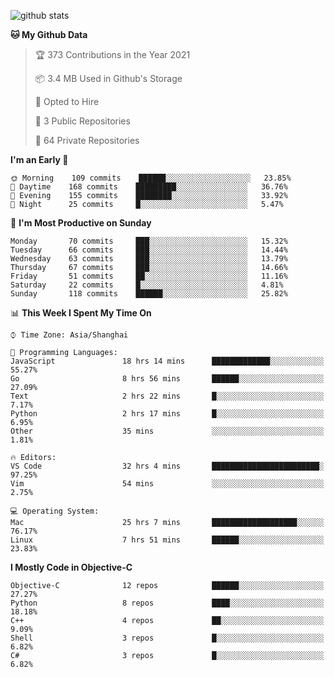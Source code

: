 
![github stats](https://github-readme-stats.vercel.app/api?username=ChesterYue&show_icons=true&count_private=true)

<!-- ![wakatime](https://github-readme-stats.vercel.app/api/wakatime?username=ChesterYue&layout=compact) -->

<!-- ![wakatime](https://github-readme-stats.vercel.app/api/top-langs/?username=ChesterYue&layout=compact) -->

<!--START_SECTION:waka-->
**🐱 My Github Data** 

> 🏆 373 Contributions in the Year 2021
 > 
> 📦 3.4 MB Used in Github's Storage 
 > 
> 💼 Opted to Hire
 > 
> 📜 3 Public Repositories 
 > 
> 🔑 64 Private Repositories  
 > 
**I'm an Early 🐤** 

```text
🌞 Morning    109 commits    ██████░░░░░░░░░░░░░░░░░░░   23.85% 
🌆 Daytime    168 commits    █████████░░░░░░░░░░░░░░░░   36.76% 
🌃 Evening    155 commits    ████████░░░░░░░░░░░░░░░░░   33.92% 
🌙 Night      25 commits     █░░░░░░░░░░░░░░░░░░░░░░░░   5.47%

```
📅 **I'm Most Productive on Sunday** 

```text
Monday       70 commits     ███░░░░░░░░░░░░░░░░░░░░░░   15.32% 
Tuesday      66 commits     ███░░░░░░░░░░░░░░░░░░░░░░   14.44% 
Wednesday    63 commits     ███░░░░░░░░░░░░░░░░░░░░░░   13.79% 
Thursday     67 commits     ███░░░░░░░░░░░░░░░░░░░░░░   14.66% 
Friday       51 commits     ██░░░░░░░░░░░░░░░░░░░░░░░   11.16% 
Saturday     22 commits     █░░░░░░░░░░░░░░░░░░░░░░░░   4.81% 
Sunday       118 commits    ██████░░░░░░░░░░░░░░░░░░░   25.82%

```


📊 **This Week I Spent My Time On** 

```text
⌚︎ Time Zone: Asia/Shanghai

💬 Programming Languages: 
JavaScript               18 hrs 14 mins      █████████████░░░░░░░░░░░░   55.27% 
Go                       8 hrs 56 mins       ██████░░░░░░░░░░░░░░░░░░░   27.09% 
Text                     2 hrs 22 mins       █░░░░░░░░░░░░░░░░░░░░░░░░   7.17% 
Python                   2 hrs 17 mins       █░░░░░░░░░░░░░░░░░░░░░░░░   6.95% 
Other                    35 mins             ░░░░░░░░░░░░░░░░░░░░░░░░░   1.81%

🔥 Editors: 
VS Code                  32 hrs 4 mins       ████████████████████████░   97.25% 
Vim                      54 mins             ░░░░░░░░░░░░░░░░░░░░░░░░░   2.75%

💻 Operating System: 
Mac                      25 hrs 7 mins       ███████████████████░░░░░░   76.17% 
Linux                    7 hrs 51 mins       ██████░░░░░░░░░░░░░░░░░░░   23.83%

```

**I Mostly Code in Objective-C** 

```text
Objective-C              12 repos            ██████░░░░░░░░░░░░░░░░░░░   27.27% 
Python                   8 repos             ████░░░░░░░░░░░░░░░░░░░░░   18.18% 
C++                      4 repos             ██░░░░░░░░░░░░░░░░░░░░░░░   9.09% 
Shell                    3 repos             █░░░░░░░░░░░░░░░░░░░░░░░░   6.82% 
C#                       3 repos             █░░░░░░░░░░░░░░░░░░░░░░░░   6.82%

```



<!--END_SECTION:waka-->